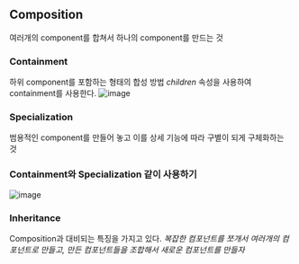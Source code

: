 ## Composition
여러개의 component를 합쳐서 하나의 component를 만드는 것

### Containment
하위 component를 포함하는 형태의 합성 방법
*children* 속성을 사용하여 containment를 사용한다.
![image](https://user-images.githubusercontent.com/88424067/193969913-e744e455-ebfb-4b3f-b848-1f748d04b468.png)


### Specialization
범용적인 component를 만들어 놓고 이를 상세 기능에 따라 구별이 되게 구체화하는 것

### Containment와 Specialization 같이 사용하기
![image](https://user-images.githubusercontent.com/88424067/193979481-c3210bcc-a2b7-4f9f-8667-51b533efd609.png)


### Inheritance
Composition과 대비되는 특징을 가지고 있다.
*복잡한 컴포넌트를 쪼개서 여러개의 컴포넌트로 만들고, 만든 컴포넌트들을 조합해서 새로운 컴포넌트를 만들자*

